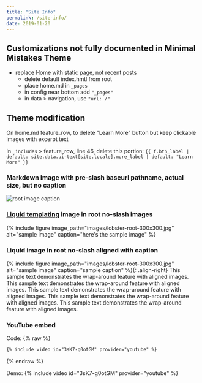 ```yaml
---
title: "Site Info"
permalink: /site-info/
date: 2019-01-20
---
```


## Customizations not fully documented in Minimal Mistakes Theme
- replace Home with static page, not recent posts
  - delete default index.hmtl from root
  - place home.md in `_pages`
  - in config near bottom add `"_pages"`
  - in data > navigation, use `"url: /"`

## Theme modification

On home.md feature_row, to delete "Learn More" button but keep clickable images with excerpt text

In `_includes` > feature_row, line 46, delete this portion: `{{ f.btn_label | default: site.data.ui-text[site.locale].more_label | default: "Learn More" }}`

### Markdown image with pre-slash baseurl pathname, actual size, but no caption
![root image caption](/jekyll-remote/images/lobster-root-300x300.jpg)

### [Liquid templating](https://jekyllrb.com/docs/liquid/) image in root no-slash images  
{% include figure image_path="images/lobster-root-300x300.jpg" alt="sample image" caption="here's the sample image" %}

### Liquid image in root no-slash aligned with caption
{% include figure image_path="images/lobster-root-300x300.jpg" alt="sample image" caption="sample caption" %}{: .align-right}
This sample text demonstrates the wrap-around feature with aligned images. This sample text demonstrates the wrap-around feature with aligned images. This sample text demonstrates the wrap-around feature with aligned images. This sample text demonstrates the wrap-around feature with aligned images. This sample text demonstrates the wrap-around feature with aligned images.

### YouTube embed
Code:
{% raw %}
```markdown
{% include video id="3sK7-g0otGM" provider="youtube" %}
```
{% endraw %}

Demo:
{% include video id="3sK7-g0otGM" provider="youtube" %}
